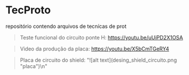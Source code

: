 # TecProto

repositório contendo arquivos de tecnícas de prot

> Teste funcional do circuito ponte H: https://youtu.be/uUiPD2X1OSA

> Video da produção da placa: https://youtu.be/X5bCmTGeRY4 

> Placa de circuito do shield: "![alt text](desing_shield_circuito.png \"placa\")\n"
